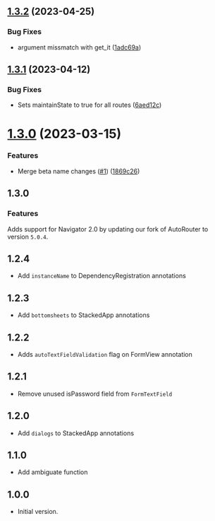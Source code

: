 ## [1.3.2](https://github.com/Stacked-Org/core/compare/v1.3.1...v1.3.2) (2023-04-25)


### Bug Fixes

* argument missmatch with get_it ([1adc69a](https://github.com/Stacked-Org/core/commit/1adc69a6ff4110a165f0c68d730b62c1d6bb7f7a))

## [1.3.1](https://github.com/Stacked-Org/core/compare/v1.3.0...v1.3.1) (2023-04-12)


### Bug Fixes

* Sets maintainState to true for all routes ([6aed12c](https://github.com/Stacked-Org/core/commit/6aed12ca7b1909ec7a3188506942ac78134b327a))

# [1.3.0](https://github.com/Stacked-Org/core/compare/v1.2.4...v1.3.0) (2023-03-15)


### Features

* Merge beta name changes ([#1](https://github.com/Stacked-Org/core/issues/1)) ([1869c26](https://github.com/Stacked-Org/core/commit/1869c26eac9d8e5e0646706b5d00edda4d7a3c6a))

## 1.3.0

### Features

Adds support for Navigator 2.0 by updating our fork of AutoRouter to version `5.0.4`.

## 1.2.4
- Add `instanceName` to DependencyRegistration annotations
## 1.2.3
- Add `bottomsheets` to StackedApp annotations
## 1.2.2
- Adds `autoTextFieldValidation` flag on FormView annotation
## 1.2.1
- Remove unused isPassword field from `FormTextField`
## 1.2.0
- Add `dialogs` to StackedApp annotations
## 1.1.0
- Add ambiguate function
## 1.0.0
- Initial version.
